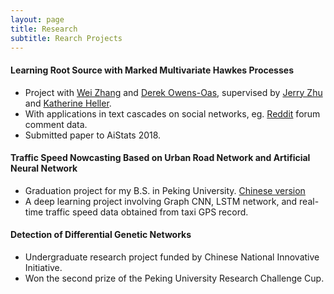 ```yaml
---
layout: page
title: Research
subtitle: Rearch Projects
---
```


  
#### Learning Root Source with Marked Multivariate Hawkes Processes

- Project with [Wei Zhang](http://pages.cs.wisc.edu/~zhangwei/) and [Derek Owens-Oas](https://stat.duke.edu/people/derek-owens-oas), supervised by [Jerry Zhu](http://pages.cs.wisc.edu/~jerryzhu/) and [Katherine Heller](http://www2.stat.duke.edu/~kheller/).
- With applications in text cascades on social networks, eg. [Reddit](https://www.reddit.com/) forum comment data.
- Submitted paper to AiStats 2018.
  
#### Traffic Speed Nowcasting Based on Urban Road Network and Artificial Neural Network
- Graduation project for my B.S. in Peking University. [Chinese version](https://fanbuduke17.github.io/Graduation_Paper.pdf)
- A deep learning project involving Graph CNN, LSTM network, and real-time traffic speed data obtained from taxi GPS record.
  
#### Detection of Differential Genetic Networks
- Undergraduate research project funded by Chinese National Innovative Initiative.
- Won the second prize of the Peking University Research Challenge Cup.
